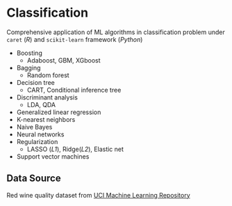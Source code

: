 # Classification
Comprehensive application of ML algorithms in classification problem under `caret` (*R*) and `scikit-learn` framework (*Python*)
* Boosting
    * Adaboost, GBM, XGboost
* Bagging
    * Random forest
* Decision tree
    * CART, Conditional inference tree
* Discriminant analysis
    * LDA, QDA
* Generalized linear regression
* K-nearest neighbors
* Naive Bayes
* Neural networks
* Regularization
    * LASSO (*L1*), Ridge(*L2*), Elastic net
* Support vector machines  

## Data Source
Red wine quality dataset from [UCI Machine Learning Repository](https://archive.ics.uci.edu/ml/datasets/Wine+Quality)
